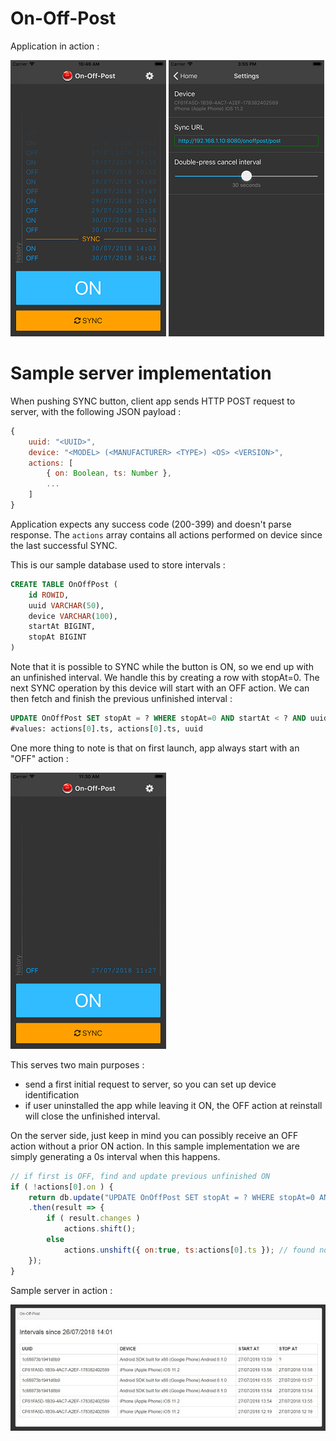 # On-Off-Post
Application in action :

![image](https://github.com/PAPLabs/OnOffPost-Server/blob/master/doc/app_preview.png?raw=true)
![image](https://github.com/PAPLabs/OnOffPost-Server/blob/master/doc/app_settings.png?raw=true)

# Sample server implementation

When pushing SYNC button, client app sends HTTP POST request to server, with the following JSON payload :
```js
{
    uuid: "<UUID>",
    device: "<MODEL> (<MANUFACTURER> <TYPE>) <OS> <VERSION>",
    actions: [
        { on: Boolean, ts: Number },
        ...
    ]
}
```
Application expects any success code (200-399) and doesn't parse response.
The `actions` array contains all actions performed on device since the last successful SYNC.

This is our sample database used to store intervals :
```sql
CREATE TABLE OnOffPost (
    id ROWID,
    uuid VARCHAR(50),
    device VARCHAR(100),
    startAt BIGINT,
    stopAt BIGINT
)
```

Note that it is possible to SYNC while the button is ON, so we end up with an unfinished interval.
We handle this by creating a row with stopAt=0.
The next SYNC operation by this device will start with an OFF action. We can then fetch and finish the previous unfinished interval :
```sql
UPDATE OnOffPost SET stopAt = ? WHERE stopAt=0 AND startAt < ? AND uuid = ?
#values: actions[0].ts, actions[0].ts, uuid
```

One more thing to note is that on first launch, app always start with an "OFF" action :

![image](https://github.com/PAPLabs/OnOffPost-Server/blob/master/doc/app_initial.png?raw=true)

This serves two main purposes :
- send a first initial request to server, so you can set up device identification
- if user uninstalled the app while leaving it ON, the OFF action at reinstall will close the unfinished interval.

On the server side, just keep in mind you can possibly receive an OFF action without a prior ON action. In this sample implementation we are simply generating a 0s interval when this happens.
```js
// if first is OFF, find and update previous unfinished ON
if ( !actions[0].on ) {
    return db.update("UPDATE OnOffPost SET stopAt = ? WHERE stopAt=0 AND startAt < ? AND uuid = ?", [ actions[0].ts, actions[0].ts, uuid ])
    .then(result => {
        if ( result.changes )
            actions.shift();
        else
            actions.unshift({ on:true, ts:actions[0].ts });	// found no unfinished ON, create a fake one
    });
}
```

Sample server in action :

![image](https://github.com/PAPLabs/OnOffPost-Server/blob/master/doc/server_preview.jpg?raw=true)

